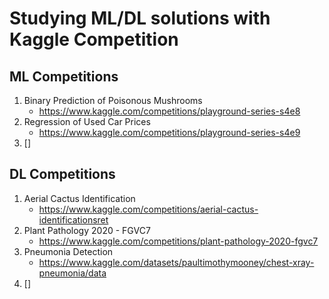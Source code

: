 # Studying ML/DL solutions with Kaggle Competition

## ML Competitions
1. Binary Prediction of Poisonous Mushrooms
   + https://www.kaggle.com/competitions/playground-series-s4e8
2. Regression of Used Car Prices
   + https://www.kaggle.com/competitions/playground-series-s4e9
3. []

## DL Competitions
1. Aerial Cactus Identification
   + https://www.kaggle.com/competitions/aerial-cactus-identificationsret
2. Plant Pathology 2020 - FGVC7
   + https://www.kaggle.com/competitions/plant-pathology-2020-fgvc7
3. Pneumonia Detection
   + https://www.kaggle.com/datasets/paultimothymooney/chest-xray-pneumonia/data
4. []
